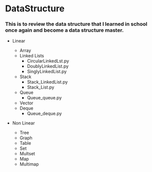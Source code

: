 # DataStructure

### This is to review the data structure that I learned in school once again and become a data structure master.

- Linear 
    - Array
    - Linked Lists
        - CircularLinkedLst.py
        - DoublyLinkedList.py
        - SinglyLinkedList.py
    - Stack
        - Stack_LinkedList.py
        - Stack_List.py
    - Queue
        - Queue_queue.py
    - Vector
    - Deque
        - Queue_deque.py

- Non Linear
    - Tree
    - Graph
    - Table
    - Set
    - Multset
    - Map
    - Multimap